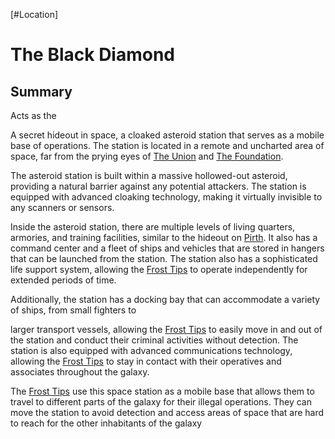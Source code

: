 [#Location]

# The Black Diamond

## Summary

Acts as the 

A secret hideout in space, a cloaked asteroid station that serves as a mobile base of operations. The station is located in a remote and uncharted area of space, far from the prying eyes of [The Union](../Factions/The%20Union.md) and [The Foundation](../Factions/The%20Foundation.md).

The asteroid station is built within a massive hollowed-out asteroid, providing a natural barrier against any potential attackers. The station is equipped with advanced cloaking technology, making it virtually invisible to any scanners or sensors.

Inside the asteroid station, there are multiple levels of living quarters, armories, and training facilities, similar to the hideout on [Pirth](../Planets/Pirth.md). It also has a command center and a fleet of ships and vehicles that are stored in hangers that can be launched from the station. The station also has a sophisticated life support system, allowing the [Frost Tips](../Factions/Frost%20Tips.md) to operate independently for extended periods of time.

Additionally, the station has a docking bay that can accommodate a variety of ships, from small fighters to

larger transport vessels, allowing the [Frost Tips](../Factions/Frost%20Tips.md) to easily move in and out of the station and conduct their criminal activities without detection. The station is also equipped with advanced communications technology, allowing the [Frost Tips](../Factions/Frost%20Tips.md) to stay in contact with their operatives and associates throughout the galaxy.

The [Frost Tips](../Factions/Frost%20Tips.md) use this space station as a mobile base that allows them to travel to different parts of the galaxy for their illegal operations. They can move the station to avoid detection and access areas of space that are hard to reach for the other inhabitants of the galaxy